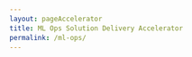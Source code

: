 ```yaml
---
layout: pageAccelerator
title: ML Ops Solution Delivery Accelerator
permalink: /ml-ops/
---
```



<script>
    //Variables for this specific single accelerator page, to centralize re-used variables
    const textPageTitle = "ML Ops Solution Delivery Accelerator";
    const htmlPageDescription = "Configurable CI/CD pipelines, AML pipelines, and compute resources for ML Ops";
    const srcHeaderImage = "/images/ml-ops/MDC19_cooling_002.jpg";
    const linkAccessAcceleratorRepo = "https://github.com/microsoft/dstoolkit-mlops-base";
    const listPrereqs = ["Access to an Azure Subscription",
        "Access to an Azure DevOps Subscription",
        "Service Principal Account"];
    const listIndustries = ["Horizontal solution that addresses cross-industry needs"];
    const listUseCases = ["Continuous integration and deployment of Machine Learning models. (CI/CD)",
        "ML Ops to help data science teams collaborate accross the organization.",
        "AI Solution Centre or Centre of Excellence."];
    const htmlAcceleratorDescription = 
            `<p style="margin-top: 30px; text-decoration: none;">The ML Ops solution accelerator provides a deployable 
                solution that can be used by development and data science teams to:</p>
            <ul style="margin-top: 30px;">
                <li> Develop & train model(s) with reusable ML pipelines</li>
                <li> Package model(s) using containers to capture runtime dependencies for inference</li>
                <li> Validate model behavior – functionally, in terms of responsiveness, in terms of regulatory compliance</li>
                <li> Deploy model(s) - to cloud & edge, for use in real-time / streaming / batch processing</li>
                <li> Monitor model behavior & business value, know when to replace / deprecate a stale model</li>
            </ul>
            <img src="/images/ml-ops/ML-Ops-process-description.png" alt="ML Ops process description image">`;

    const nameRelatedAccelerator = "Binary Classification Accelerator";
    const linkRelatedAccelerator = "/classification-accelerator/";

    const linkContributingGuide = "https://github.com/microsoft/dstoolkit-mlops-base/blob/main/CONTRIBUTING.md";

    const listTechnologies = ["Azure Machine Learning",
        "Azure DevOps",
        "Azure Key Vault",
        "Azure Compute Instance",
        "Azure Compute Cluster",
        "Azure Container Instance",
        "Azure Kubernetes Services"];

    const htmlArchitectureSection = `<img src="/images/ml-ops/Architecture.png" alt="Architecture image">`;
    const htmlBranchingStrategySection = `<img src="/images/ml-ops/Branching-Strategy.png" alt="Branching Strategy image">`;
    const htmlAcceleratorComponents = `<img src="/images/ml-ops/Code-blueprint.png" alt="Code blueprint image">`;

    //boolean variables to show / hide sections of the page
</script>

<script src="/scripts/script-setsingleacceleratorpagecontents.js" type="text/javascript"></script>

<!--TODO: to replace below html with javascript above and inherit from pageAccelerator layout-->
<!-- //pending https://github.com/microsoft/dstoolkit-web/issues/24 - before spending more time - to be confirmed if we will be displaying those videos at all - if not displaying, then perhaps we'll remove this section
<div>
    <div class="category">Accelerator guidance</div>
    <div class="accelerator-guidance-videos">
    <div style="height: 100%; text-align: center">
			<div class="csslider infinity" id="slider1">
			<input type="radio" name="slides" checked="checked" id="slides_1"/>
			<input type="radio" name="slides" id="slides_2"/>
				<ul>
                    <li>
                        <iframe width="560" height="315" src="https://www.youtube.com/embed/tdFetGQuBls" title="YouTube video player" frameborder="0" allow="accelerometer; autoplay; clipboard-write; encrypted-media; gyroscope; picture-in-picture" allowfullscreen></iframe>
					</li>
                    <li>
                        <iframe width="560" height="315" src="https://www.youtube.com/embed/itfpdwh6x0E" title="YouTube video player" frameborder="0" allow="accelerometer; autoplay; clipboard-write; encrypted-media; gyroscope; picture-in-picture" allowfullscreen></iframe>
                    </li>
				</ul>
					<div class="arrows">
						<label for="slides_1"></label>
						<label for="slides_2"></label>
						<label class="goto-first" for="slides_1"></label>
						<label class="goto-last" for="slides_10"></label>
					</div>
					<div class="navigation"> 
						<div>
							<label for="slides_1"></label>
							<label for="slides_2"></label>
						</div>
					</div>
			</div>
		</div>
    </div>
</div> -->